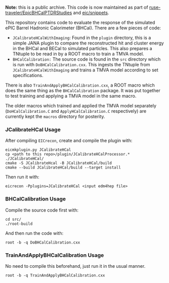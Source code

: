 **Note:** this is a public archive. This code is now maintained as part of [ruse-traveler/EpicBHCalPTDRStudies](https://github.com/ruse-traveler/EpicBHCalPTDRStudies) and [eic/snippets](https://github.com/eic/snippets).

This repository contains code to evaluate the response of the simulated ePIC Barrel Hadronic Calorimeter (BHCal).  There are a few pieces of code:

  - `JCalibrateHCalWithImaging`: Found in the `plugin` directory, this is a simple JANA plugin to compare the reconstructed hit and cluster energy in the BHCal and BECal to simulated particles. This also prepares a TNtuple to be read in by a ROOT macro to train a TMVA model.
  - `BHCalCalibration:` The source code is found in the `src` directory which is run with `DoBHCalCalibration.cxx`.  This ingests the TNtuple from `JCalibrateHCalWithImaging` and trains a TMVA model according to set specifications.

There is also `TrainAndApplyBHCalCalibration.cxx`, a ROOT macro which does the same thing as the `BHCalCalibration` package.  It was put together to test training and applying a TMVA model in the same macro.

The older macros which trained and applied the TMVA model separately (`DoHCalCalibration.C` and `ApplyHCalCalibration.C` respectively) are currently kept the `macros` directory for posterity.

### JCalibrateHCal Usage

After compiling `EICrecon`, create and compile the plugin with:

```
eicmkplugin.py JCalibrateHCal
cp <path to this repo>/plugin/JCalibrateHCalProcessor.* ./JCalibrateHCal/
cmake -S JCalibrateHcal -B JCalibrateHCal/build
cmake --build JCalibrateHCal/build --target install
```

Then run it with:

```
eicrecon -Pplugins=JCalibrateHCal <input edm4hep file>
```

### BHCalCalibration Usage

Compile the source code first with:

```
cd src/
./root-build
```

And then run the code with:

```
root -b -q DoBHCalCalibration.cxx
```

### TrainAndApplyBHCalCalibration Usage

No need to compile this beforehand, just run it in the usual manner.

```
root -b -q TrainAndApplyBHCalCalibration.cxx
```
